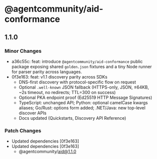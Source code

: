 # @agentcommunity/aid-conformance

## 1.1.0

### Minor Changes

- a36c55c: feat: introduce `@agentcommunity/aid-conformance` public package exposing shared `golden.json` fixtures and a tiny Node runner for parser parity across languages.
- 0f3e163: feat: v1.1 discovery parity across SDKs
  - DNS-first discovery with protocol-specific flow on request
  - Optional `.well-known` JSON fallback (HTTPS-only, JSON, ≤64KB, ~2s timeout, no redirects; TTL=300 on success)
  - Optional PKA endpoint proof (Ed25519 HTTP Message Signatures)
  - TypeScript: unchanged API; Python: optional camelCase kwargs aliases; Go/Rust: options form added; .NET/Java: new top-level discover APIs
  - Docs updated (Quickstarts, Discovery API Reference)

### Patch Changes

- Updated dependencies [0f3e163]
- Updated dependencies [0f3e163]
  - @agentcommunity/aid@1.1.0
